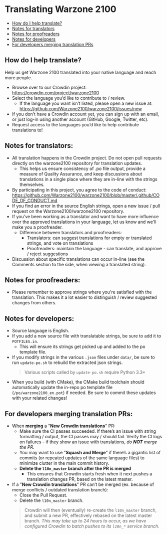 # Translating Warzone 2100

- [How do I help translate?](#how-do-i-help-translate)
- [Notes for translators](#notes-for-translators)
- [Notes for proofreaders](#notes-for-proofreaders)
- [Notes for developers](#notes-for-developers)
- [For developers merging translation PRs](#for-developers-merging-translation-prs)

## How do I help translate?
Help us get Warzone 2100 translated into your native language and reach more people.
- Browse over to our Crowdin project: https://crowdin.com/project/warzone2100
- Select the language you’d like to contribute to / review.
   - If the language you want isn’t listed, please open a new issue at: https://github.com/Warzone2100/warzone2100/issues/new
- If you don’t have a Crowdin account yet, you can sign up with an email, or just log-in using another account (GitHub, Google, Twitter, etc).
- Request access to the languages you’d like to help contribute translations to!

## Notes for translators:
- All translation happens in the Crowdin project. Do not open pull requests directly on the warzone2100 repository for translation updates.
   - This helps us ensure consistency of .po file output, provide a measure of Quality Assurance, and keep discussions about translations in a single place where they are in-line with the strings themselves.
- By participating in this project, you agree to the code of conduct: https://github.com/Warzone2100/warzone2100/blob/master/.github/CODE_OF_CONDUCT.md
- If you find an error in the source English strings, open a new issue / pull request on the Warzone2100/warzone2100 repository.
- If you've been working as a translator and want to have more influence over the approved translations in your language, let us know and we'll make you a proofreader.
   - Difference between translators and proofreaders:
      - Translators: can suggest translations for empty or translated strings, and vote on translations
      - Proofreaders: maintain the language - can translate, and approve / reject suggestions
- Discussion about specific translations can occur in-line (see the Comments section to the side, when viewing a translated string).

## Notes for proofreaders:
- Please remember to approve strings where you're satisfied with the translation. This makes it a lot easier to distinguish / review suggested changes from others.

## Notes for developers:
- Source language is English.
- If you add a new source file with translatable strings, be sure to add it to `POTFILES.in`.
   - This will ensure its strings get picked up and added to the po template file.
- If you modify strings in the various `.json` files under `data/`, be sure to run `update-po.sh` to rebuild the extracted json strings.
   > Various scripts called by `update-po.sh` require Python 3.3+
- When you build (with CMake), the CMake build toolchain should automatically update the in-repo po template file (`/po/warzone2100_en.pot`) if needed. Be sure to commit these updates with your related changes!

## For developers merging translation PRs:
- When **merging** a "**New Crowdin translations**" PR:
   - Make sure the CI passes succeeded. If there’s an issue with string formatting / output, the CI passes may / should fail. Verify the CI logs on failures - if they show an issue with translations, _do **NOT** merge the PR_.
   - You may want to use "**Squash and Merge**" if there’s a gigantic list of commits (or repeated updates of the same language files) to minimize clutter in the main commit history.
   - **Delete the `l10n_master` branch after the PR is merged**
      - This ensures that Crowdin starts fresh when it next pushes a translation changes PR, based on the latest master.
- If a "**New Crowdin translations**" PR can’t be merged (ex. because of merge conflicts / outdated translation branch):
   - Close the Pull Request.
   - Delete the `l10n_master` branch.
   > Crowdin will then (eventually) re-create the `l10n_master` branch, and submit a new PR, effectively rebased on the latest master branch. _This may take up to 24 hours to occur, as we have configured Crowdin to batch pushes to its `l10n_*` service branch._
   
